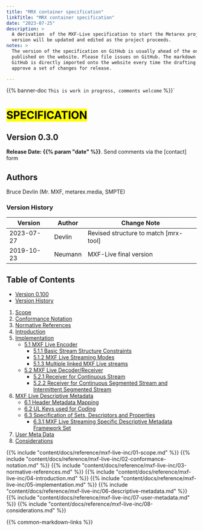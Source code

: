 ```yaml
---
title: "MRX container specification"
linkTitle: "MRX container specification"
date: "2023-07-25"
description: >
  A derivation  of the MXF-Live specification to start the Metarex project. This
  version will be updated and edited as the project proceeds.
notes: >
  The version of the specification on GitHub is usually ahead of the one
  published on the website. Please file issues on GitHub. The markdown from
  GitHub is directly imported onto the website every time the drafting team
  approve a set of changes for release.

---
```

{{% banner-doc `This is work in progress, comments welcome` %}}`
<!-- markdownlint-disable MD025 -->

# <mark>SPECIFICATION</mark>

## Version 0.3.0

**Release Date: {{% param "date" %}}**. Send comments via the [contact] form

## Authors

Bruce Devlin (Mr. MXF, metarex.media, SMPTE)

<!-- markdownlint-disable MD051 (link fragment check) -->
<a id="version"></a>
<a id="version-history"></a>

### Version History

|  Version     |   Author  |  Change Note
|  ----------- | --------- | -------------------------------------------------
|  2023-07-27  | Devlin    | Revised structure to match [mrx-tool]
|  2019-10-23  | Neumann   | MXF-Live final version

## Table of Contents

* [Version 0.100](#version)
* [Version History](#version-history)

1. [Scope](#scope)
2. [Conformance Notation](#conformance-notation)
3. [Normative References](#normative-references)
4. [Introduction](#introduction)
5. [Implementation](#implementation)
   * [5.1 MXF Live Encoder](#5-1)
      * [5.1.1 Basic Stream Structure Constraints](#5-1-1)
      * [5.1.2 MXF Live Streaming Modes](#5-1-2)
      * [5.1.3 Multiple linked MXF Live streams](#5-1-3)
   * [5.2 MXF Live Decoder/Receiver](#5-2)
      * [5.2.1 Receiver for Continuous Stream](#5-2-1)
      * [5.2.2 Receiver for Continuous Segmented Stream and Intermittent Segmented Stream](#5-2-2)
6. [MXF Live Descriptive Metadata](#mxf-live-DM)
   * [6.1 Header Metadata Mapping](#6-1)
   * [6.2 UL Keys used for Coding](#6-2)
   * [6.3 Specification of Sets, Descriptors and Properties](#6-3)
      * [6.3.1 MXF Live Streaming Specific Descriptive Metadata Framework Set](#6-3-1)
7. [User Meta Data](#meta-data)
8. [Considerations](#considerations)

<a id="scope"></a>
{{% include "content/docs/reference/mxf-live-inc/01-scope.md"                %}}
<a id="conformance-notation"></a>
{{% include "content/docs/reference/mxf-live-inc/02-conformance-notation.md" %}}
<a id="normative-references"></a>
{{% include "content/docs/reference/mxf-live-inc/03-normative-references.md" %}}
<a id="introduction"></a>
{{% include "content/docs/reference/mxf-live-inc/04-introduction.md" %}}
<a id="implementation"></a>
{{% include "content/docs/reference/mxf-live-inc/05-implementation.md" %}}
<a id="mxf-live-DM"></a>
{{% include "content/docs/reference/mxf-live-inc/06-descriptive-metadata.md" %}}
<a id="user-metadata"></a>
{{% include "content/docs/reference/mxf-live-inc/07-user-metadata.md" %}}
<a id="considerations"></a>
{{% include "content/docs/reference/mxf-live-inc/08-considerations.md" %}}

{{% common-markdown-links %}}
